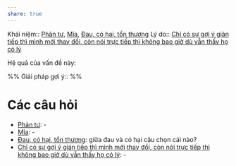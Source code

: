 ```yaml
---
share: true
---
```

Khái niệm:: [Phản tư](../T%E1%BB%AB%20%C4%91i%E1%BB%83n/Trung%20t%C3%ADnh/Ph%E1%BA%A3n%20t%C6%B0.md), [Mỉa](../T%E1%BB%AB%20%C4%91i%E1%BB%83n/Ti%C3%AAu%20c%E1%BB%B1c/M%E1%BB%89a.md), [Đau, có hại, tổn thương](../T%E1%BB%AB%20%C4%91i%E1%BB%83n/Trung%20t%C3%ADnh/%C4%90au,%20c%C3%B3%20h%E1%BA%A1i,%20t%E1%BB%95n%20th%C6%B0%C6%A1ng.md)
Lý do:: [Chỉ có sự gợi ý gián tiếp thì mình mới thay đổi, còn nói trực tiếp thì không bao giờ dù vẫn thấy họ có lý](../Kh%C3%B3%20kh%C4%83n/Ch%E1%BB%89%20c%C3%B3%20s%E1%BB%B1%20g%E1%BB%A3i%20%C3%BD%20gi%C3%A1n%20ti%E1%BA%BFp%20th%C3%AC%20m%C3%ACnh%20m%E1%BB%9Bi%20thay%20%C4%91%E1%BB%95i,%20c%C3%B2n%20n%C3%B3i%20tr%E1%BB%B1c%20ti%E1%BA%BFp%20th%C3%AC%20kh%C3%B4ng%20bao%20gi%E1%BB%9D%20d%C3%B9%20v%E1%BA%ABn%20th%E1%BA%A5y%20h%E1%BB%8D%20c%C3%B3%20l%C3%BD.md)

Hệ quả của vấn đề này:


%%
Giải pháp gợi ý:: 
%%



# Các câu hỏi
- [Phản tư](../T%E1%BB%AB%20%C4%91i%E1%BB%83n/Trung%20t%C3%ADnh/Ph%E1%BA%A3n%20t%C6%B0.md): \-
- [Mỉa](../T%E1%BB%AB%20%C4%91i%E1%BB%83n/Ti%C3%AAu%20c%E1%BB%B1c/M%E1%BB%89a.md): \-
- [Đau, có hại, tổn thương](../T%E1%BB%AB%20%C4%91i%E1%BB%83n/Trung%20t%C3%ADnh/%C4%90au,%20c%C3%B3%20h%E1%BA%A1i,%20t%E1%BB%95n%20th%C6%B0%C6%A1ng.md): giữa đau và có hại cậu chọn cái nào?
- [Chỉ có sự gợi ý gián tiếp thì mình mới thay đổi, còn nói trực tiếp thì không bao giờ dù vẫn thấy họ có lý](../Kh%C3%B3%20kh%C4%83n/Ch%E1%BB%89%20c%C3%B3%20s%E1%BB%B1%20g%E1%BB%A3i%20%C3%BD%20gi%C3%A1n%20ti%E1%BA%BFp%20th%C3%AC%20m%C3%ACnh%20m%E1%BB%9Bi%20thay%20%C4%91%E1%BB%95i,%20c%C3%B2n%20n%C3%B3i%20tr%E1%BB%B1c%20ti%E1%BA%BFp%20th%C3%AC%20kh%C3%B4ng%20bao%20gi%E1%BB%9D%20d%C3%B9%20v%E1%BA%ABn%20th%E1%BA%A5y%20h%E1%BB%8D%20c%C3%B3%20l%C3%BD.md): \-

